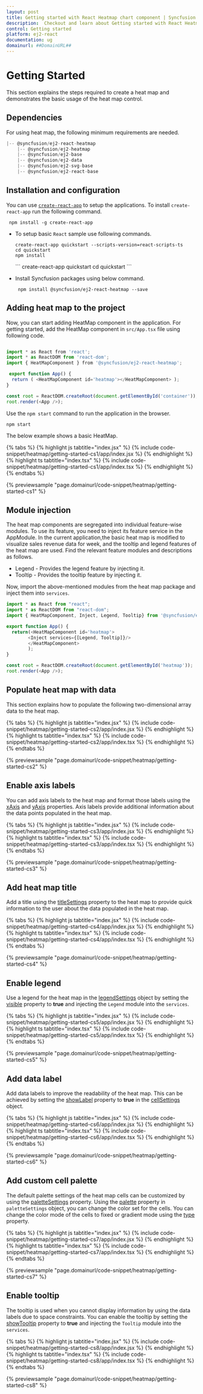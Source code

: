 ```yaml
---
layout: post
title: Getting started with React Heatmap chart component | Syncfusion
description:  Checkout and learn about Getting started with React Heatmap chart component of Syncfusion Essential JS 2 and more details.
control: Getting started 
platform: ej2-react
documentation: ug
domainurl: ##DomainURL##
---
```


# Getting Started

This section explains the steps required to create a heat map and demonstrates the basic usage of the heat map control.

## Dependencies

For using heat map, the following minimum requirements are needed.

```ts
|-- @syncfusion/ej2-react-heatmap
    |-- @syncfusion/ej2-heatmap
    |-- @syncfusion/ej2-base
    |-- @syncfusion/ej2-data
    |-- @syncfusion/ej2-svg-base
    |-- @syncfusion/ej2-react-base
```

## Installation and configuration

You can use [`create-react-app`](https://github.com/facebook/create-react-app) to setup the applications. To install `create-react-app` run the following command.

   ``` 
    npm install -g create-react-app
   ```

* To setup basic `React` sample use following commands.

   <div class='tsx'>

    ```
    create-react-app quickstart --scripts-version=react-scripts-ts
    cd quickstart
    npm install
    ```
    </div>
    <div class='jsx'>
   ```
  create-react-app quickstart
  cd quickstart
  ```
  </div>

* Install Syncfusion packages using below command.

  ```
   npm install @syncfusion/ej2-react-heatmap --save
  ```

## Adding heat map to the project

Now, you can start adding HeatMap component in the application. For getting started, add the HeatMap component in `src/App.tsx` file using following code.



  ```ts

  import * as React from 'react';
  import * as ReactDOM from 'react-dom';
  import { HeatMapComponent } from '@syncfusion/ej2-react-heatmap';

   export function App() {
    return ( <HeatMapComponent id='heatmap'></HeatMapComponent> );
  }

  const root = ReactDOM.createRoot(document.getElementById('container'));
  root.render(<App />);

 ```

Use the `npm start` command to run the application in the browser.

  ``` 
  npm start
  ```

The below example shows a basic HeatMap.

{% tabs %}
{% highlight js tabtitle="index.jsx" %}
{% include code-snippet/heatmap/getting-started-cs1/app/index.jsx %}
{% endhighlight %}
{% highlight ts tabtitle="index.tsx" %}
{% include code-snippet/heatmap/getting-started-cs1/app/index.tsx %}
{% endhighlight %}
{% endtabs %}

 {% previewsample "page.domainurl/code-snippet/heatmap/getting-started-cs1" %}

## Module injection

The heat map components are segregated into individual feature-wise modules. To use its feature, you need to inject its feature service in the AppModule. In the current application,the basic heat map is modified to visualize sales revenue data for week, and  the tooltip and legend features of the heat map are used. Find the relevant feature modules and descriptions as follows.

  * Legend - Provides the legend feature by injecting it.
  * Tooltip - Provides the tooltip feature by injecting it.

Now, import the above-mentioned modules from the heat map package and inject them into `services`.

```ts
import * as React from "react";
import * as ReactDOM from "react-dom";
import { HeatMapComponent, Inject, Legend, Tooltip} from '@syncfusion/ej2-react-heatmap';

export function App() {
  return(<HeatMapComponent id='heatmap'>
        <Inject services={[Legend, Tooltip]}/>
        </HeatMapComponent>
        );
}

const root = ReactDOM.createRoot(document.getElementById('heatmap'));
root.render(<App />);

```

## Populate heat map with data

This section explains how to populate the following two-dimensional array data to the heat map.

{% tabs %}
{% highlight js tabtitle="index.jsx" %}
{% include code-snippet/heatmap/getting-started-cs2/app/index.jsx %}
{% endhighlight %}
{% highlight ts tabtitle="index.tsx" %}
{% include code-snippet/heatmap/getting-started-cs2/app/index.tsx %}
{% endhighlight %}
{% endtabs %}

 {% previewsample "page.domainurl/code-snippet/heatmap/getting-started-cs2" %}

## Enable axis labels

You can add axis labels to the heat map and format those labels using the [xAxis](https://ej2.syncfusion.com/react/documentation/api/heatmap/#xaxis) and [yAxis](https://ej2.syncfusion.com/react/documentation/api/heatmap/#yaxis) properties. Axis labels provide additional information about the data points populated in the heat map.

{% tabs %}
{% highlight js tabtitle="index.jsx" %}
{% include code-snippet/heatmap/getting-started-cs3/app/index.jsx %}
{% endhighlight %}
{% highlight ts tabtitle="index.tsx" %}
{% include code-snippet/heatmap/getting-started-cs3/app/index.tsx %}
{% endhighlight %}
{% endtabs %}

 {% previewsample "page.domainurl/code-snippet/heatmap/getting-started-cs3" %}

## Add heat map title

Add a title using the [titleSettings](https://ej2.syncfusion.com/react/documentation/api/heatmap/#titlesettings) property to the heat map to provide quick information to the user about the data populated in the heat map.

{% tabs %}
{% highlight js tabtitle="index.jsx" %}
{% include code-snippet/heatmap/getting-started-cs4/app/index.jsx %}
{% endhighlight %}
{% highlight ts tabtitle="index.tsx" %}
{% include code-snippet/heatmap/getting-started-cs4/app/index.tsx %}
{% endhighlight %}
{% endtabs %}

 {% previewsample "page.domainurl/code-snippet/heatmap/getting-started-cs4" %}

## Enable legend

Use a legend for the heat map in the [legendSettings](https://ej2.syncfusion.com/react/documentation/api/heatmap/#legendsettings) object by setting the [visible](https://ej2.syncfusion.com/react/documentation/api/heatmap/legendSettings/#visible) property to **true** and injecting the `Legend` module into the `services`.

{% tabs %}
{% highlight js tabtitle="index.jsx" %}
{% include code-snippet/heatmap/getting-started-cs5/app/index.jsx %}
{% endhighlight %}
{% highlight ts tabtitle="index.tsx" %}
{% include code-snippet/heatmap/getting-started-cs5/app/index.tsx %}
{% endhighlight %}
{% endtabs %}

 {% previewsample "page.domainurl/code-snippet/heatmap/getting-started-cs5" %}

## Add data label

Add data labels to improve the readability of the heat map. This can be achieved by setting the [showLabel](https://ej2.syncfusion.com/react/documentation/api/heatmap/cellSettings/#showlabel) property to **true** in the [cellSettings](https://ej2.syncfusion.com/react/documentation/api/heatmap/#cellsettings) object.

{% tabs %}
{% highlight js tabtitle="index.jsx" %}
{% include code-snippet/heatmap/getting-started-cs6/app/index.jsx %}
{% endhighlight %}
{% highlight ts tabtitle="index.tsx" %}
{% include code-snippet/heatmap/getting-started-cs6/app/index.tsx %}
{% endhighlight %}
{% endtabs %}

 {% previewsample "page.domainurl/code-snippet/heatmap/getting-started-cs6" %}

## Add custom cell palette

The default palette settings of the heat map cells can be customized by using the [paletteSettings](https://ej2.syncfusion.com/react/documentation/api/heatmap/#palettesettings) property. Using the [palette](https://ej2.syncfusion.com/react/documentation/api/heatmap/paletteSettings/#palette) property in `paletteSettings` object, you can change the color set for the cells. You can change the color mode of the cells to fixed or gradient mode using the [type](https://ej2.syncfusion.com/react/documentation/api/heatmap/paletteSettings/#type) property.

{% tabs %}
{% highlight js tabtitle="index.jsx" %}
{% include code-snippet/heatmap/getting-started-cs7/app/index.jsx %}
{% endhighlight %}
{% highlight ts tabtitle="index.tsx" %}
{% include code-snippet/heatmap/getting-started-cs7/app/index.tsx %}
{% endhighlight %}
{% endtabs %}

 {% previewsample "page.domainurl/code-snippet/heatmap/getting-started-cs7" %}

## Enable tooltip

The tooltip is used when you cannot display information by using the data labels due to space constraints. You can enable the tooltip by setting the [showTooltip](https://ej2.syncfusion.com/react/documentation/api/heatmap/#showtooltip) property to **true** and injecting the `Tooltip` module into the `services`.

{% tabs %}
{% highlight js tabtitle="index.jsx" %}
{% include code-snippet/heatmap/getting-started-cs8/app/index.jsx %}
{% endhighlight %}
{% highlight ts tabtitle="index.tsx" %}
{% include code-snippet/heatmap/getting-started-cs8/app/index.tsx %}
{% endhighlight %}
{% endtabs %}

 {% previewsample "page.domainurl/code-snippet/heatmap/getting-started-cs8" %}